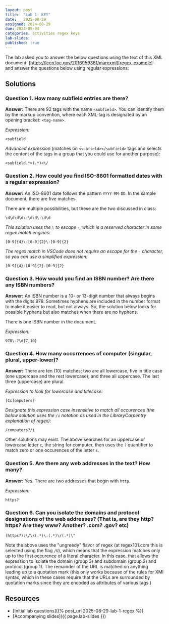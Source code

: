 ```yaml
---
layout: post
title:  "Lab 1: KEY"
date:   2025-08-29
assigned: 2024-08-29
due: 2024-09-04
categories: activities regex keys
lab-slides: 
published: true
---
```


The lab asked you to answer the below questions using the text of this XML document: [https://lccn.loc.gov/2016959361/marcxml][regex-example] - and answer the questions below using regular expressions:

## Solutions

### Question 1. How many subfield entries are there?

**Answer:** There are 92 tags with the name `<subfield>`.
You can identify them by the markup convention, where each XML tag is
designated by an opening bracket: `<tag-name>`.

*Expression:*

```regex
<subfield
```

*Advanced expression* (matches on `<subfield></subfield>` tags and selects the content of the tags in a group that you could use for another purpose):

```regex
<subfield.*>(.*)<\/
```

### Question 2. How could you find ISO-8601 formatted dates with a regular expression?

**Answer:** An ISO-8601 date follows the pattern `YYYY-MM-DD`. 
In the sample document, there are five matches

There are multiple possibilities, but these are the two discussed in class:

```regex
\d\d\d\d\-\d\d\-\d\d
```

_This solution uses the `\` to escape `-`, which is a reserved character in some regex match engines:_

```regex
[0-9]{4}\-[0-9]{2}\-[0-9]{2}
```

_The regex match in VSCode does not require an escape for the `-` character,
so you can use a simplified expression:_

```regex
[0-9]{4}-[0-9]{2}-[0-9]{2}
```

### Question 3. How would you find an ISBN number? Are there any ISBN numbers?

**Answer:** An ISBN number is a 10- or 13-digit number that always begins with the digits 978. Sometimes hyphens are included in the number format to make it easier to read, but not always. So, the solution below looks for possible hyphens but also matches when there are no hyphens.

There is one ISBN number in the document.

*Expression:*

```regex
978\-?\d{7,10}
```

### Question 4. How many occurrences of computer (singular, plural, upper-lower)?

**Answer:** There are ten (10) matches; two are all lowercase, five in title case (one uppercase and the rest lowercase); and three all uppercase. The last three (uppercase) are plural.

_Expression to look for lowercase and titlecase:_

```regex
[Cc]omputers?
```

_Designate this expression case insensitive to match all occurences (the below solution uses the `/i` notation as used in the LibraryCarpentry explanation of regex):_

```regex
/computers?/i
```

Other solutions may exist. The above searches for an uppercase or lowercase letter `c`,
the string for computer, then uses the `?` quantifier to match zero or one occurences of the letter `s`.

### Question 5. Are there any web addresses in the text? How many?

**Answer:** Yes. There are two addresses that begin with `http`.

_Expression:_

```regex
https?
```

### Question 6. Can you isolate the domains and protocol designations of the web addresses? (That is, are they http? https? Are they www? Another? .com? .gov? etc)

```regex
(https?):\/\/(.*)\.(.*)\/(.*)\"
```

Note the above uses the "ungreedy" flavor of regex
(at regex101.com this is selected using the flag `/U`), which means that
the expression matches only up to the first occurence of a literal character.
In this case, that allows the expression to isolate the domain (group 3) and
subdomain (group 2) and protocol (group 1).
The remainder of the URL is matched on anything leading up to a quotation mark
(this only works because of the rules for XMl syntax, which in these cases
require that the URLs are surrounded by quotation marks since they are
encoded as attributes of various tags.)

## Resources

* [Initial lab questions]({% post_url 2025-08-29-lab-1-regex %})
* [Accompanying slides]({{ page.lab-slides }})

[regex-example]: https://lccn.loc.gov/2016959361/marcxml
